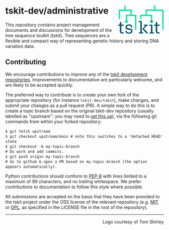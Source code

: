 # tskit-dev/administrative <img align="right" width="145" height="90" src="tskit_logo.svg">
This repository contains project management documents and discussions for
development of the tree sequence toolkit (tskit). Tree sequences are a flexible and
compact way of representing genetic history and storing DNA variation data.

## Contributing

We encourage contributions to improve any of the
[tskit development repositories](https://github.com/tskit-dev).
Improvements to documentation are particularly welcome, and are likely to be accepted
quickly. 

The preferred way to contribute is to create your own fork of the appropriate
repository (for instance `tskit-dev/tskit`), make changes, and submit your changes as a
pull request (PR). A simple way to do this is to create a topic branch based on the
original tskit-dev repository (usually labelled as "upstream": you may need to
[set this up](https://help.github.com/articles/configuring-a-remote-for-a-fork/)),
via the following git commands from within your forked repository:

```
$ git fetch upstream
$ git checkout upstream/main # note this switches to a 'detached HEAD' state
$ git checkout -b my-topic-branch
# Do work and add commits.
$ git push origin my-topic-branch
# Go to github & open a PR based on my-topic-branch (the option appears automatically).
```

Python contributions should conform to [PEP-8](https://www.python.org/dev/peps/pep-0008/)
with lines limited to a maximum of 89 characters, and no trailing whitespace.
We prefer contributions to documentation to follow this style where possible.

All submissions are accepted on the basis that they have been provided to the tskit
project under the OSS license of the relevant repository (e.g.
[MIT](https://opensource.org/licenses/MIT) or
[GPL](https://opensource.org/licenses/GPL-3.0),
as specified in the LICENSE file in the root of the repository).

---
<div style="text-align: right">Logo courtesy of Tom Shirley</div>
